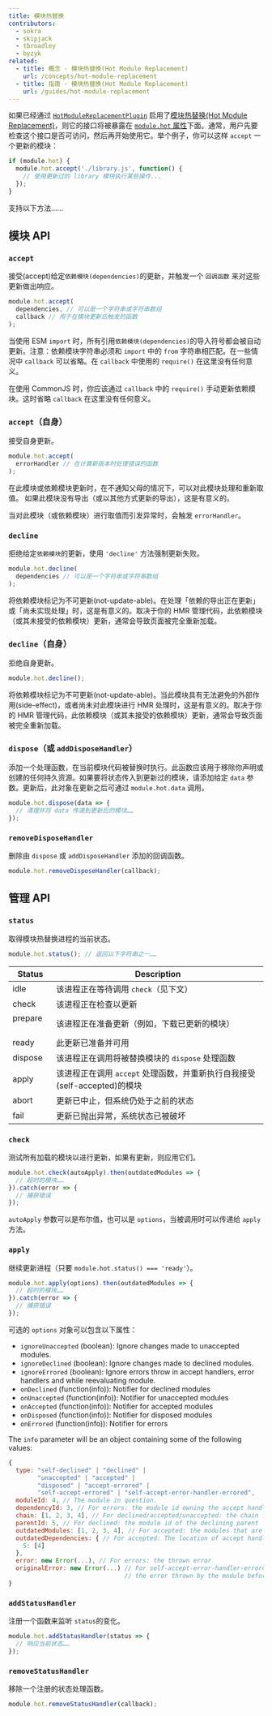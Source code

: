 ```yaml
---
title: 模块热替换
contributors:
  - sokra
  - skipjack
  - tbroadley
  - byzyk
related:
  - title: 概念 - 模块热替换(Hot Module Replacement)
    url: /concepts/hot-module-replacement
  - title: 指南 - 模块热替换(Hot Module Replacement)
    url: /guides/hot-module-replacement
---
```


如果已经通过 [`HotModuleReplacementPlugin`](/plugins/hot-module-replacement-plugin) 启用了[模块热替换(Hot Module Replacement)](/concepts/hot-module-replacement)，则它的接口将被暴露在 [`module.hot` 属性](/api/module-variables#module-hot-webpack-specific-)下面。通常，用户先要检查这个接口是否可访问，然后再开始使用它。举个例子，你可以这样 `accept` 一个更新的模块：

``` js
if (module.hot) {
  module.hot.accept('./library.js', function() {
    // 使用更新过的 library 模块执行某些操作...
  });
}
```

支持以下方法……

## 模块 API

### `accept`

接受(accept)给定`依赖模块(dependencies)`的更新，并触发一个 `回调函数` 来对这些更新做出响应。

``` js
module.hot.accept(
  dependencies, // 可以是一个字符串或字符串数组
  callback // 用于在模块更新后触发的函数
);
```

当使用 ESM `import` 时，所有引用`依赖模块(dependencies)`的导入符号都会被自动更新。注意：依赖模块字符串必须和 `import` 中的 `from` 字符串相匹配。在一些情况中 `callback` 可以省略。在 `callback` 中使用的 `require()` 在这里没有任何意义。

在使用 CommonJS 时，你应该通过 `callback` 中的 `require()` 手动更新依赖模块。这时省略 `callback` 在这里没有任何意义。

### `accept`（自身）

接受自身更新。

``` js
module.hot.accept(
  errorHandler // 在计算新版本时处理错误的函数
);
```

在此模块或依赖模块更新时，在不通知父母的情况下，可以对此模块处理和重新取值。 如果此模块没有导出（或以其他方式更新的导出），这是有意义的。

当对此模块（或依赖模块）进行取值而引发异常时，会触发 `errorHandler`。

### `decline`

拒绝给定`依赖模块`的更新，使用 `'decline'` 方法强制更新失败。

``` js
module.hot.decline(
  dependencies // 可以是一个字符串或字符串数组
);
```

将依赖模块标记为不可更新(not-update-able)。在处理「依赖的导出正在更新」或「尚未实现处理」时，这是有意义的。取决于你的 HMR 管理代码，此依赖模块（或其未接受的依赖模块）更新，通常会导致页面被完全重新加载。

### `decline`（自身）

拒绝自身更新。

``` js
module.hot.decline();
```

将依赖模块标记为不可更新(not-update-able)。当此模块具有无法避免的外部作用(side-effect)，或者尚未对此模块进行 HMR 处理时，这是有意义的。取决于你的 HMR 管理代码，此依赖模块（或其未接受的依赖模块）更新，通常会导致页面被完全重新加载。

### `dispose`（或 `addDisposeHandler`）

添加一个处理函数，在当前模块代码被替换时执行。此函数应该用于移除你声明或创建的任何持久资源。如果要将状态传入到更新过的模块，请添加给定 `data` 参数。更新后，此对象在更新之后可通过 `module.hot.data` 调用。

``` js
module.hot.dispose(data => {
  // 清理并将 data 传递到更新后的模块……
});
```


### `removeDisposeHandler`

删除由 `dispose` 或 `addDisposeHandler` 添加的回调函数。

``` js
module.hot.removeDisposeHandler(callback);
```

## 管理 API

### `status`

取得模块热替换进程的当前状态。

``` js
module.hot.status(); // 返回以下字符串之一……
```

| Status      | Description                                                                            |
| ----------- | -------------------------------------------------------------------------------------- |
| idle        | 该进程正在等待调用 `check`（见下文） |
| check       | 该进程正在检查以更新 |
| prepare     | 该进程正在准备更新（例如，下载已更新的模块） |
| ready       | 此更新已准备并可用 |
| dispose     | 该进程正在调用将被替换模块的 `dispose` 处理函数 |
| apply       | 该进程正在调用 `accept` 处理函数，并重新执行自我接受(self-accepted)的模块 |
| abort       | 更新已中止，但系统仍处于之前的状态 |
| fail        | 更新已抛出异常，系统状态已被破坏 |


### `check`

测试所有加载的模块以进行更新，如果有更新，则应用它们。

``` js
module.hot.check(autoApply).then(outdatedModules => {
  // 超时的模块……
}).catch(error => {
  // 捕获错误
});
```

`autoApply` 参数可以是布尔值，也可以是 `options`，当被调用时可以传递给 `apply` 方法。


### `apply`

继续更新进程（只要 `module.hot.status() === 'ready'`）。

``` js
module.hot.apply(options).then(outdatedModules => {
  // 超时的模块……
}).catch(error => {
  // 捕获错误
});
```

可选的 `options` 对象可以包含以下属性：

- `ignoreUnaccepted` (boolean): Ignore changes made to unaccepted modules.
- `ignoreDeclined` (boolean): Ignore changes made to declined modules.
- `ignoreErrored` (boolean): Ignore errors throw in accept handlers, error handlers and while reevaluating module.
- `onDeclined` (function(info)): Notifier for declined modules
- `onUnaccepted` (function(info)): Notifier for unaccepted modules
- `onAccepted` (function(info)): Notifier for accepted modules
- `onDisposed` (function(info)): Notifier for disposed modules
- `onErrored` (function(info)): Notifier for errors

The `info` parameter will be an object containing some of the following values:

<!-- eslint-skip -->

```js
{
  type: "self-declined" | "declined" |
        "unaccepted" | "accepted" |
        "disposed" | "accept-errored" |
        "self-accept-errored" | "self-accept-error-handler-errored",
  moduleId: 4, // The module in question.
  dependencyId: 3, // For errors: the module id owning the accept handler.
  chain: [1, 2, 3, 4], // For declined/accepted/unaccepted: the chain from where the update was propagated.
  parentId: 5, // For declined: the module id of the declining parent
  outdatedModules: [1, 2, 3, 4], // For accepted: the modules that are outdated and will be disposed
  outdatedDependencies: { // For accepted: The location of accept handlers that will handle the update
    5: [4]
  },
  error: new Error(...), // For errors: the thrown error
  originalError: new Error(...) // For self-accept-error-handler-errored:
                                // the error thrown by the module before the error handler tried to handle it.
}
```


### `addStatusHandler`

注册一个函数来监听 `status`的变化。

``` js
module.hot.addStatusHandler(status => {
  // 响应当前状态……
});
```


### `removeStatusHandler`

移除一个注册的状态处理函数。

``` js
module.hot.removeStatusHandler(callback);
```

